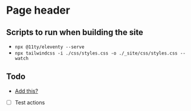 # Page header

## Scripts to run when building the site

* `npx @11ty/eleventy --serve`
* `npx tailwindcss -i ./css/styles.css -o ./_site/css/styles.css --watch`

## Todo

* [Add this?](https://mtm.dev/external-links-new-tab)
* [ ] Test actions